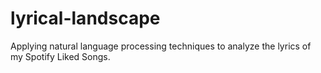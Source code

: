 # lyrical-landscape
Applying natural language processing techniques to analyze the lyrics of my Spotify Liked Songs.
